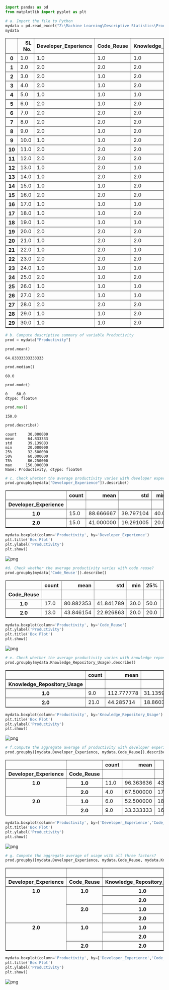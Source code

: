 ```python
import pandas as pd
from matplotlib import pyplot as plt
```


```python
# a. Import the file to Python 
mydata = pd.read_excel("Z:\Machine Learning\Descriptive Statistics\Productivity.xlsx")
mydata
```




<div>
<style scoped>
    .dataframe tbody tr th:only-of-type {
        vertical-align: middle;
    }

    .dataframe tbody tr th {
        vertical-align: top;
    }

    .dataframe thead th {
        text-align: right;
    }
</style>
<table border="1" class="dataframe">
  <thead>
    <tr style="text-align: right;">
      <th></th>
      <th>SL No.</th>
      <th>Developer_Experience</th>
      <th>Code_Reuse</th>
      <th>Knowledge_Repository_Usage</th>
      <th>Productivity</th>
    </tr>
  </thead>
  <tbody>
    <tr>
      <th>0</th>
      <td>1.0</td>
      <td>1.0</td>
      <td>1.0</td>
      <td>1.0</td>
      <td>140.0</td>
    </tr>
    <tr>
      <th>1</th>
      <td>2.0</td>
      <td>2.0</td>
      <td>2.0</td>
      <td>2.0</td>
      <td>20.0</td>
    </tr>
    <tr>
      <th>2</th>
      <td>3.0</td>
      <td>2.0</td>
      <td>1.0</td>
      <td>2.0</td>
      <td>30.0</td>
    </tr>
    <tr>
      <th>3</th>
      <td>4.0</td>
      <td>2.0</td>
      <td>1.0</td>
      <td>2.0</td>
      <td>30.0</td>
    </tr>
    <tr>
      <th>4</th>
      <td>5.0</td>
      <td>1.0</td>
      <td>1.0</td>
      <td>1.0</td>
      <td>130.0</td>
    </tr>
    <tr>
      <th>5</th>
      <td>6.0</td>
      <td>2.0</td>
      <td>1.0</td>
      <td>2.0</td>
      <td>60.0</td>
    </tr>
    <tr>
      <th>6</th>
      <td>7.0</td>
      <td>2.0</td>
      <td>2.0</td>
      <td>2.0</td>
      <td>20.0</td>
    </tr>
    <tr>
      <th>7</th>
      <td>8.0</td>
      <td>2.0</td>
      <td>2.0</td>
      <td>2.0</td>
      <td>60.0</td>
    </tr>
    <tr>
      <th>8</th>
      <td>9.0</td>
      <td>2.0</td>
      <td>1.0</td>
      <td>2.0</td>
      <td>60.0</td>
    </tr>
    <tr>
      <th>9</th>
      <td>10.0</td>
      <td>1.0</td>
      <td>1.0</td>
      <td>2.0</td>
      <td>90.0</td>
    </tr>
    <tr>
      <th>10</th>
      <td>11.0</td>
      <td>2.0</td>
      <td>2.0</td>
      <td>2.0</td>
      <td>30.0</td>
    </tr>
    <tr>
      <th>11</th>
      <td>12.0</td>
      <td>2.0</td>
      <td>2.0</td>
      <td>2.0</td>
      <td>40.0</td>
    </tr>
    <tr>
      <th>12</th>
      <td>13.0</td>
      <td>1.0</td>
      <td>2.0</td>
      <td>1.0</td>
      <td>90.0</td>
    </tr>
    <tr>
      <th>13</th>
      <td>14.0</td>
      <td>1.0</td>
      <td>2.0</td>
      <td>2.0</td>
      <td>50.0</td>
    </tr>
    <tr>
      <th>14</th>
      <td>15.0</td>
      <td>1.0</td>
      <td>1.0</td>
      <td>2.0</td>
      <td>50.0</td>
    </tr>
    <tr>
      <th>15</th>
      <td>16.0</td>
      <td>2.0</td>
      <td>2.0</td>
      <td>2.0</td>
      <td>30.0</td>
    </tr>
    <tr>
      <th>16</th>
      <td>17.0</td>
      <td>1.0</td>
      <td>1.0</td>
      <td>1.0</td>
      <td>90.0</td>
    </tr>
    <tr>
      <th>17</th>
      <td>18.0</td>
      <td>1.0</td>
      <td>1.0</td>
      <td>2.0</td>
      <td>40.0</td>
    </tr>
    <tr>
      <th>18</th>
      <td>19.0</td>
      <td>1.0</td>
      <td>1.0</td>
      <td>1.0</td>
      <td>140.0</td>
    </tr>
    <tr>
      <th>19</th>
      <td>20.0</td>
      <td>2.0</td>
      <td>2.0</td>
      <td>2.0</td>
      <td>60.0</td>
    </tr>
    <tr>
      <th>20</th>
      <td>21.0</td>
      <td>1.0</td>
      <td>2.0</td>
      <td>2.0</td>
      <td>60.0</td>
    </tr>
    <tr>
      <th>21</th>
      <td>22.0</td>
      <td>1.0</td>
      <td>2.0</td>
      <td>1.0</td>
      <td>70.0</td>
    </tr>
    <tr>
      <th>22</th>
      <td>23.0</td>
      <td>2.0</td>
      <td>2.0</td>
      <td>2.0</td>
      <td>20.0</td>
    </tr>
    <tr>
      <th>23</th>
      <td>24.0</td>
      <td>1.0</td>
      <td>1.0</td>
      <td>1.0</td>
      <td>150.0</td>
    </tr>
    <tr>
      <th>24</th>
      <td>25.0</td>
      <td>2.0</td>
      <td>1.0</td>
      <td>2.0</td>
      <td>60.0</td>
    </tr>
    <tr>
      <th>25</th>
      <td>26.0</td>
      <td>1.0</td>
      <td>1.0</td>
      <td>1.0</td>
      <td>130.0</td>
    </tr>
    <tr>
      <th>26</th>
      <td>27.0</td>
      <td>2.0</td>
      <td>1.0</td>
      <td>1.0</td>
      <td>75.0</td>
    </tr>
    <tr>
      <th>27</th>
      <td>28.0</td>
      <td>2.0</td>
      <td>2.0</td>
      <td>2.0</td>
      <td>20.0</td>
    </tr>
    <tr>
      <th>28</th>
      <td>29.0</td>
      <td>1.0</td>
      <td>1.0</td>
      <td>2.0</td>
      <td>40.0</td>
    </tr>
    <tr>
      <th>29</th>
      <td>30.0</td>
      <td>1.0</td>
      <td>1.0</td>
      <td>2.0</td>
      <td>60.0</td>
    </tr>
  </tbody>
</table>
</div>




```python
# b. Compute descriptive summary of variable Productivity
prod = mydata["Productivity"]
```


```python
prod.mean()
```




    64.83333333333333




```python
prod.median()
```




    60.0




```python
prod.mode()
```




    0    60.0
    dtype: float64




```python
prod.max()
```




    150.0




```python
prod.describe()
```




    count     30.000000
    mean      64.833333
    std       39.139083
    min       20.000000
    25%       32.500000
    50%       60.000000
    75%       86.250000
    max      150.000000
    Name: Productivity, dtype: float64




```python
# c. Check whether the average productivity varies with developer experience?
prod.groupby(mydata["Developer_Experience"]).describe()
```




<div>
<style scoped>
    .dataframe tbody tr th:only-of-type {
        vertical-align: middle;
    }

    .dataframe tbody tr th {
        vertical-align: top;
    }

    .dataframe thead th {
        text-align: right;
    }
</style>
<table border="1" class="dataframe">
  <thead>
    <tr style="text-align: right;">
      <th></th>
      <th>count</th>
      <th>mean</th>
      <th>std</th>
      <th>min</th>
      <th>25%</th>
      <th>50%</th>
      <th>75%</th>
      <th>max</th>
    </tr>
    <tr>
      <th>Developer_Experience</th>
      <th></th>
      <th></th>
      <th></th>
      <th></th>
      <th></th>
      <th></th>
      <th></th>
      <th></th>
    </tr>
  </thead>
  <tbody>
    <tr>
      <th>1.0</th>
      <td>15.0</td>
      <td>88.666667</td>
      <td>39.797104</td>
      <td>40.0</td>
      <td>55.0</td>
      <td>90.0</td>
      <td>130.0</td>
      <td>150.0</td>
    </tr>
    <tr>
      <th>2.0</th>
      <td>15.0</td>
      <td>41.000000</td>
      <td>19.291005</td>
      <td>20.0</td>
      <td>25.0</td>
      <td>30.0</td>
      <td>60.0</td>
      <td>75.0</td>
    </tr>
  </tbody>
</table>
</div>




```python
mydata.boxplot(column='Productivity', by='Developer_Experience')
plt.title('Box Plot')
plt.ylabel('Productivity')
plt.show()
```


    
![png](output_9_0.png)
    



```python
#d. Check whether the average productivity varies with code reuse? 
prod.groupby(mydata['Code_Reuse']).describe()
```




<div>
<style scoped>
    .dataframe tbody tr th:only-of-type {
        vertical-align: middle;
    }

    .dataframe tbody tr th {
        vertical-align: top;
    }

    .dataframe thead th {
        text-align: right;
    }
</style>
<table border="1" class="dataframe">
  <thead>
    <tr style="text-align: right;">
      <th></th>
      <th>count</th>
      <th>mean</th>
      <th>std</th>
      <th>min</th>
      <th>25%</th>
      <th>50%</th>
      <th>75%</th>
      <th>max</th>
    </tr>
    <tr>
      <th>Code_Reuse</th>
      <th></th>
      <th></th>
      <th></th>
      <th></th>
      <th></th>
      <th></th>
      <th></th>
      <th></th>
    </tr>
  </thead>
  <tbody>
    <tr>
      <th>1.0</th>
      <td>17.0</td>
      <td>80.882353</td>
      <td>41.841789</td>
      <td>30.0</td>
      <td>50.0</td>
      <td>60.0</td>
      <td>130.0</td>
      <td>150.0</td>
    </tr>
    <tr>
      <th>2.0</th>
      <td>13.0</td>
      <td>43.846154</td>
      <td>22.926863</td>
      <td>20.0</td>
      <td>20.0</td>
      <td>40.0</td>
      <td>60.0</td>
      <td>90.0</td>
    </tr>
  </tbody>
</table>
</div>




```python
mydata.boxplot(column='Productivity', by='Code_Reuse')
plt.ylabel('Productivity')
plt.title('Box Plot')
plt.show()
```


    
![png](output_11_0.png)
    



```python
# e. Check whether the average productivity varies with knowledge repository usage?
prod.groupby(mydata.Knowledge_Repository_Usage).describe()
```




<div>
<style scoped>
    .dataframe tbody tr th:only-of-type {
        vertical-align: middle;
    }

    .dataframe tbody tr th {
        vertical-align: top;
    }

    .dataframe thead th {
        text-align: right;
    }
</style>
<table border="1" class="dataframe">
  <thead>
    <tr style="text-align: right;">
      <th></th>
      <th>count</th>
      <th>mean</th>
      <th>std</th>
      <th>min</th>
      <th>25%</th>
      <th>50%</th>
      <th>75%</th>
      <th>max</th>
    </tr>
    <tr>
      <th>Knowledge_Repository_Usage</th>
      <th></th>
      <th></th>
      <th></th>
      <th></th>
      <th></th>
      <th></th>
      <th></th>
      <th></th>
    </tr>
  </thead>
  <tbody>
    <tr>
      <th>1.0</th>
      <td>9.0</td>
      <td>112.777778</td>
      <td>31.135903</td>
      <td>70.0</td>
      <td>90.0</td>
      <td>130.0</td>
      <td>140.0</td>
      <td>150.0</td>
    </tr>
    <tr>
      <th>2.0</th>
      <td>21.0</td>
      <td>44.285714</td>
      <td>18.860389</td>
      <td>20.0</td>
      <td>30.0</td>
      <td>40.0</td>
      <td>60.0</td>
      <td>90.0</td>
    </tr>
  </tbody>
</table>
</div>




```python
mydata.boxplot(column='Productivity', by='Knowledge_Repository_Usage')
plt.title('Box Plot')
plt.ylabel('Productivity')
plt.show()
```


    
![png](output_13_0.png)
    



```python
# f.Compute the aggregate average of productivity with developer experience & code reuse?
prod.groupby([mydata.Developer_Experience, mydata.Code_Reuse]).describe()
```




<div>
<style scoped>
    .dataframe tbody tr th:only-of-type {
        vertical-align: middle;
    }

    .dataframe tbody tr th {
        vertical-align: top;
    }

    .dataframe thead th {
        text-align: right;
    }
</style>
<table border="1" class="dataframe">
  <thead>
    <tr style="text-align: right;">
      <th></th>
      <th></th>
      <th>count</th>
      <th>mean</th>
      <th>std</th>
      <th>min</th>
      <th>25%</th>
      <th>50%</th>
      <th>75%</th>
      <th>max</th>
    </tr>
    <tr>
      <th>Developer_Experience</th>
      <th>Code_Reuse</th>
      <th></th>
      <th></th>
      <th></th>
      <th></th>
      <th></th>
      <th></th>
      <th></th>
      <th></th>
    </tr>
  </thead>
  <tbody>
    <tr>
      <th rowspan="2" valign="top">1.0</th>
      <th>1.0</th>
      <td>11.0</td>
      <td>96.363636</td>
      <td>43.421821</td>
      <td>40.0</td>
      <td>55.0</td>
      <td>90.0</td>
      <td>135.0</td>
      <td>150.0</td>
    </tr>
    <tr>
      <th>2.0</th>
      <td>4.0</td>
      <td>67.500000</td>
      <td>17.078251</td>
      <td>50.0</td>
      <td>57.5</td>
      <td>65.0</td>
      <td>75.0</td>
      <td>90.0</td>
    </tr>
    <tr>
      <th rowspan="2" valign="top">2.0</th>
      <th>1.0</th>
      <td>6.0</td>
      <td>52.500000</td>
      <td>18.371173</td>
      <td>30.0</td>
      <td>37.5</td>
      <td>60.0</td>
      <td>60.0</td>
      <td>75.0</td>
    </tr>
    <tr>
      <th>2.0</th>
      <td>9.0</td>
      <td>33.333333</td>
      <td>16.583124</td>
      <td>20.0</td>
      <td>20.0</td>
      <td>30.0</td>
      <td>40.0</td>
      <td>60.0</td>
    </tr>
  </tbody>
</table>
</div>




```python
mydata.boxplot(column='Productivity', by=['Developer_Experience','Code_Reuse'])
plt.title('Box Plot')
plt.ylabel('Productivity')
plt.show()
```


    
![png](output_15_0.png)
    



```python
# g. Compute the aggregate average of usage with all three factors?
prod.groupby([mydata.Developer_Experience, mydata.Code_Reuse, mydata.Knowledge_Repository_Usage]).describe()
```




<div>
<style scoped>
    .dataframe tbody tr th:only-of-type {
        vertical-align: middle;
    }

    .dataframe tbody tr th {
        vertical-align: top;
    }

    .dataframe thead th {
        text-align: right;
    }
</style>
<table border="1" class="dataframe">
  <thead>
    <tr style="text-align: right;">
      <th></th>
      <th></th>
      <th></th>
      <th>count</th>
      <th>mean</th>
      <th>std</th>
      <th>min</th>
      <th>25%</th>
      <th>50%</th>
      <th>75%</th>
      <th>max</th>
    </tr>
    <tr>
      <th>Developer_Experience</th>
      <th>Code_Reuse</th>
      <th>Knowledge_Repository_Usage</th>
      <th></th>
      <th></th>
      <th></th>
      <th></th>
      <th></th>
      <th></th>
      <th></th>
      <th></th>
    </tr>
  </thead>
  <tbody>
    <tr>
      <th rowspan="4" valign="top">1.0</th>
      <th rowspan="2" valign="top">1.0</th>
      <th>1.0</th>
      <td>6.0</td>
      <td>130.000000</td>
      <td>20.976177</td>
      <td>90.0</td>
      <td>130.0</td>
      <td>135.0</td>
      <td>140.0</td>
      <td>150.0</td>
    </tr>
    <tr>
      <th>2.0</th>
      <td>5.0</td>
      <td>56.000000</td>
      <td>20.736441</td>
      <td>40.0</td>
      <td>40.0</td>
      <td>50.0</td>
      <td>60.0</td>
      <td>90.0</td>
    </tr>
    <tr>
      <th rowspan="2" valign="top">2.0</th>
      <th>1.0</th>
      <td>2.0</td>
      <td>80.000000</td>
      <td>14.142136</td>
      <td>70.0</td>
      <td>75.0</td>
      <td>80.0</td>
      <td>85.0</td>
      <td>90.0</td>
    </tr>
    <tr>
      <th>2.0</th>
      <td>2.0</td>
      <td>55.000000</td>
      <td>7.071068</td>
      <td>50.0</td>
      <td>52.5</td>
      <td>55.0</td>
      <td>57.5</td>
      <td>60.0</td>
    </tr>
    <tr>
      <th rowspan="3" valign="top">2.0</th>
      <th rowspan="2" valign="top">1.0</th>
      <th>1.0</th>
      <td>1.0</td>
      <td>75.000000</td>
      <td>NaN</td>
      <td>75.0</td>
      <td>75.0</td>
      <td>75.0</td>
      <td>75.0</td>
      <td>75.0</td>
    </tr>
    <tr>
      <th>2.0</th>
      <td>5.0</td>
      <td>48.000000</td>
      <td>16.431677</td>
      <td>30.0</td>
      <td>30.0</td>
      <td>60.0</td>
      <td>60.0</td>
      <td>60.0</td>
    </tr>
    <tr>
      <th>2.0</th>
      <th>2.0</th>
      <td>9.0</td>
      <td>33.333333</td>
      <td>16.583124</td>
      <td>20.0</td>
      <td>20.0</td>
      <td>30.0</td>
      <td>40.0</td>
      <td>60.0</td>
    </tr>
  </tbody>
</table>
</div>




```python
mydata.boxplot(column='Productivity', by=['Developer_Experience','Code_Reuse','Knowledge_Repository_Usage'])
plt.title('Box Plot')
plt.ylabel('Productivity')
plt.show()
```


    
![png](output_17_0.png)
    

